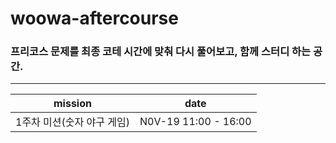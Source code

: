 # woowa-aftercourse

### 프리코스 문제를 최종 코테 시간에 맞춰 다시 풀어보고, 함께 스터디 하는 공간.

--- 

| mission | date |
| ---------|:--------:| 
|1주차 미션(숫자 야구 게임)| N0V-19 11:00 - 16:00|
